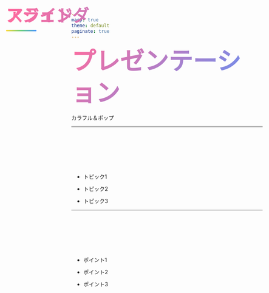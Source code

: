 ```yaml
---
marp: true
theme: default
paginate: true
---
```


<style>
@import url('https://fonts.googleapis.com/css2?family=Noto+Sans+JP:wght@400;700;900&display=swap');

:root {
  --color-background: #fff5f7;
  --color-foreground: #2d2d2d;
  --color-heading: #ff6b9d;
  --color-accent-1: #ffd93d;
  --color-accent-2: #6bcf7f;
  --color-accent-3: #4d96ff;
  --font-default: 'Noto Sans JP', 'Hiragino Kaku Gothic ProN', 'Meiryo', sans-serif;
}

section {
  background: linear-gradient(135deg, var(--color-background) 0%, #ffe5ec 100%);
  color: var(--color-foreground);
  font-family: var(--font-default);
  font-weight: 400;
  box-sizing: border-box;
  border-bottom: 10px solid var(--color-accent-1);
  position: relative;
  line-height: 1.7;
  font-size: 24px;
  padding: 56px;
}

section:last-of-type {
  border-bottom: none;
}

h1, h2, h3, h4, h5, h6 {
  font-weight: 900;
  color: var(--color-heading);
  margin: 0;
  padding: 0;
}

h1 {
  font-size: 64px;
  line-height: 1.3;
  text-align: left;
  background: linear-gradient(135deg, var(--color-heading), var(--color-accent-3));
  -webkit-background-clip: text;
  -webkit-text-fill-color: transparent;
  background-clip: text;
}

h2 {
  position: absolute;
  top: 40px;
  left: 56px;
  right: 56px;
  font-size: 44px;
  padding-top: 0;
  padding-bottom: 20px;
  background: linear-gradient(90deg, var(--color-heading), var(--color-accent-3));
  -webkit-background-clip: text;
  -webkit-text-fill-color: transparent;
  background-clip: text;
}

h2::after {
  content: '';
  position: absolute;
  left: 0;
  bottom: 8px;
  width: 80px;
  height: 4px;
  background: linear-gradient(90deg, var(--color-accent-1), var(--color-accent-2), var(--color-accent-3));
  border-radius: 2px;
}

h2 + * {
  margin-top: 120px;
}

h3 {
  color: var(--color-accent-3);
  font-size: 30px;
  margin-top: 32px;
  margin-bottom: 12px;
}

ul, ol {
  padding-left: 32px;
}

li {
  margin-bottom: 12px;
}

footer {
  font-size: 0;
  color: transparent;
  position: absolute;
  left: 56px;
  right: 56px;
  bottom: 40px;
  height: 10px;
  background: linear-gradient(90deg, var(--color-accent-1), var(--color-accent-2), var(--color-accent-3));
  border-radius: 5px;
}

section.lead {
  border-bottom: 10px solid var(--color-accent-1);
  background: linear-gradient(135deg, #fff5f7 0%, #ffe5ec 50%, #ffd5e0 100%);
}

section.lead footer {
  display: none;
}

section.lead h1 {
  margin-bottom: 24px;
}

section.lead p {
  font-size: 26px;
  color: var(--color-foreground);
  font-weight: 700;
}

strong {
  color: var(--color-heading);
  font-weight: 900;
}
</style>

<!-- _class: lead -->

# プレゼンテーション

カラフル＆ポップ

---

## アジェンダ

- トピック1
- トピック2
- トピック3

---

## スライド

- ポイント1
- ポイント2
- ポイント3
